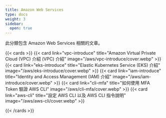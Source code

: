 ```yaml
---
title: Amazon Web Services
type: docs
weight: 3
sidebar:
  open: true
---
```


此分類包含 Amazon Web Services 相關的文章。

<!--more-->

{{< cards >}}
{{< card link="vpc-introduce" title="Amazon Virtual Private Cloud (VPC) 介紹 (VPC) 介紹" image="/aws/vpc-introduce/cover.webp" >}}
{{< card link="eks-introduce" title="Elastic Kubernetes Service (EKS) 介紹" image="/aws/eks-introduce/cover.webp" >}}
{{< card link="iam-introduce" title="Identity and Access Management (IAM) 介紹" image="/aws/iam-introduce/cover.webp" >}}
{{< card link="cli-mfa" title="如何使用 MFA Token 驗證 AWS CLI" image="/aws/cli-mfa/cover.webp" >}}
{{< card link="aws-cli" title="設定 AWS CLI 以及 AWS CLI 指令說明" image="/aws/aws-cli/cover.webp" >}}

{{< /cards >}}
